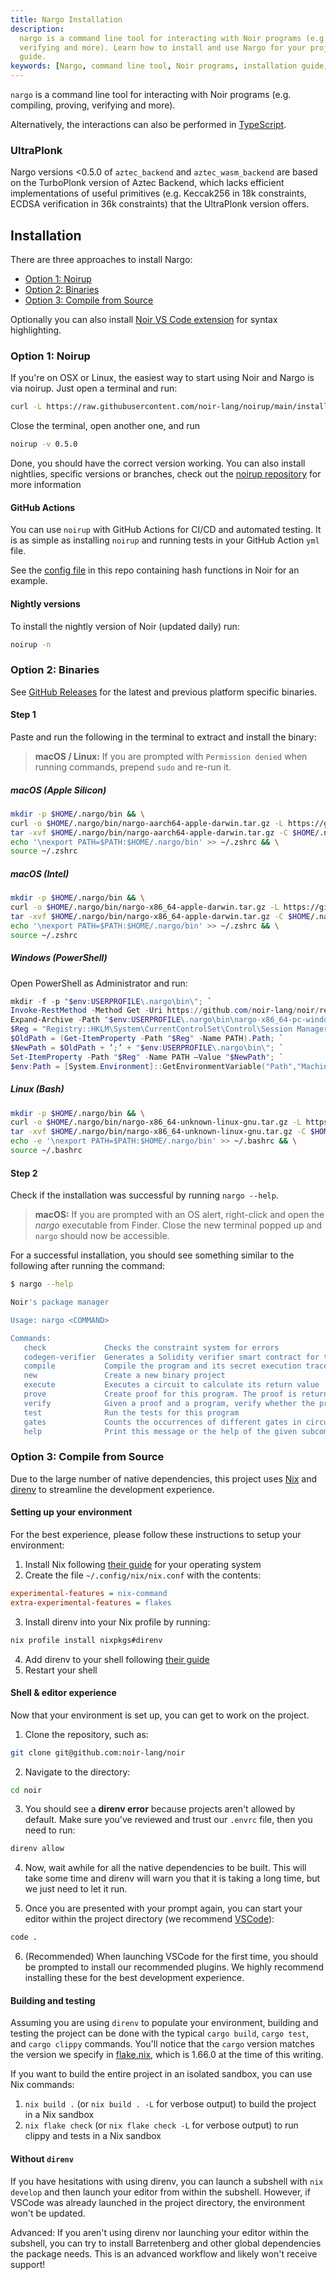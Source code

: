 ```yaml
---
title: Nargo Installation
description:
  nargo is a command line tool for interacting with Noir programs (e.g. compiling, proving,
  verifying and more). Learn how to install and use Nargo for your projects with this comprehensive
  guide.
keywords: [Nargo, command line tool, Noir programs, installation guide, how to use Nargo]
---
```


`nargo` is a command line tool for interacting with Noir programs (e.g. compiling, proving,
verifying and more).

Alternatively, the interactions can also be performed in [TypeScript](../typescript).

### UltraPlonk

Nargo versions <0.5.0 of `aztec_backend` and `aztec_wasm_backend` are based on the TurboPlonk
version of Aztec Backend, which lacks efficient implementations of useful primitives (e.g. Keccak256 in 18k constraints, ECDSA verification in 36k constraints) that the UltraPlonk version offers.

## Installation

There are three approaches to install Nargo:

- [Option 1: Noirup](#option-1-noirup)
- [Option 2: Binaries](#option-2-binaries)
- [Option 3: Compile from Source](#option-3-compile-from-source)

Optionally you can also install [Noir VS Code extension] for syntax highlighting.

### Option 1: Noirup

If you're on OSX or Linux, the easiest way to start using Noir and Nargo is via noirup. Just open a
terminal and run:

```bash
curl -L https://raw.githubusercontent.com/noir-lang/noirup/main/install | bash
```

Close the terminal, open another one, and run

```bash
noirup -v 0.5.0
```

Done, you should have the correct version working. You can also install nightlies, specific versions
or branches, check out the [noirup repository](https://github.com/noir-lang/noirup) for more
information

#### GitHub Actions

You can use `noirup` with GitHub Actions for CI/CD and automated testing. It is as simple as
installing `noirup` and running tests in your GitHub Action `yml` file.

See the
[config file](https://github.com/TomAFrench/noir-hashes/blob/master/.github/workflows/noir.yml) in
this repo containing hash functions in Noir for an example.

#### Nightly versions

To install the nightly version of Noir (updated daily) run:

```bash
noirup -n
```

### Option 2: Binaries

See [GitHub Releases](https://github.com/noir-lang/noir/releases) for the latest and previous
platform specific binaries.

#### Step 1

Paste and run the following in the terminal to extract and install the binary:

> **macOS / Linux:** If you are prompted with `Permission denied` when running commands, prepend
> `sudo` and re-run it.

##### macOS (Apple Silicon)

```bash
mkdir -p $HOME/.nargo/bin && \
curl -o $HOME/.nargo/bin/nargo-aarch64-apple-darwin.tar.gz -L https://github.com/noir-lang/noir/releases/download/v0.4.1/nargo-aarch64-apple-darwin.tar.gz && \
tar -xvf $HOME/.nargo/bin/nargo-aarch64-apple-darwin.tar.gz -C $HOME/.nargo/bin/ && \
echo '\nexport PATH=$PATH:$HOME/.nargo/bin' >> ~/.zshrc && \
source ~/.zshrc
```

##### macOS (Intel)

```bash
mkdir -p $HOME/.nargo/bin && \
curl -o $HOME/.nargo/bin/nargo-x86_64-apple-darwin.tar.gz -L https://github.com/noir-lang/noir/releases/download/v0.4.1/nargo-x86_64-apple-darwin.tar.gz && \
tar -xvf $HOME/.nargo/bin/nargo-x86_64-apple-darwin.tar.gz -C $HOME/.nargo/bin/ && \
echo '\nexport PATH=$PATH:$HOME/.nargo/bin' >> ~/.zshrc && \
source ~/.zshrc
```

##### Windows (PowerShell)

Open PowerShell as Administrator and run:

```powershell
mkdir -f -p "$env:USERPROFILE\.nargo\bin\"; `
Invoke-RestMethod -Method Get -Uri https://github.com/noir-lang/noir/releases/download/v0.4.1/nargo-x86_64-pc-windows-msvc.zip -Outfile "$env:USERPROFILE\.nargo\bin\nargo-x86_64-pc-windows-msvc.zip"; `
Expand-Archive -Path "$env:USERPROFILE\.nargo\bin\nargo-x86_64-pc-windows-msvc.zip" -DestinationPath "$env:USERPROFILE\.nargo\bin\"; `
$Reg = "Registry::HKLM\System\CurrentControlSet\Control\Session Manager\Environment"; `
$OldPath = (Get-ItemProperty -Path "$Reg" -Name PATH).Path; `
$NewPath = $OldPath + ’;’ + "$env:USERPROFILE\.nargo\bin\"; `
Set-ItemProperty -Path "$Reg" -Name PATH –Value "$NewPath"; `
$env:Path = [System.Environment]::GetEnvironmentVariable("Path","Machine") + ";" + [System.Environment]::GetEnvironmentVariable("Path","User")
```

##### Linux (Bash)

```bash
mkdir -p $HOME/.nargo/bin && \
curl -o $HOME/.nargo/bin/nargo-x86_64-unknown-linux-gnu.tar.gz -L https://github.com/noir-lang/noir/releases/download/v0.4.1/nargo-x86_64-unknown-linux-gnu.tar.gz && \
tar -xvf $HOME/.nargo/bin/nargo-x86_64-unknown-linux-gnu.tar.gz -C $HOME/.nargo/bin/ && \
echo -e '\nexport PATH=$PATH:$HOME/.nargo/bin' >> ~/.bashrc && \
source ~/.bashrc
```

#### Step 2

Check if the installation was successful by running `nargo --help`.

> **macOS:** If you are prompted with an OS alert, right-click and open the _nargo_ executable from
> Finder. Close the new terminal popped up and `nargo` should now be accessible.

For a successful installation, you should see something similar to the following after running the
command:

```sh
$ nargo --help

Noir's package manager

Usage: nargo <COMMAND>

Commands:
   check             Checks the constraint system for errors
   codegen-verifier  Generates a Solidity verifier smart contract for the program
   compile           Compile the program and its secret execution trace into ACIR format
   new               Create a new binary project
   execute           Executes a circuit to calculate its return value
   prove             Create proof for this program. The proof is returned as a hex encoded string
   verify            Given a proof and a program, verify whether the proof is valid
   test              Run the tests for this program
   gates             Counts the occurrences of different gates in circuit
   help              Print this message or the help of the given subcommand(s)
```

### Option 3: Compile from Source

Due to the large number of native dependencies, this project uses [Nix](https://nixos.org/) and [direnv](https://direnv.net/) to streamline the development experience.

#### Setting up your environment

For the best experience, please follow these instructions to setup your environment:

1. Install Nix following [their guide](https://nixos.org/download.html) for your operating system
2. Create the file `~/.config/nix/nix.conf` with the contents:

```ini
experimental-features = nix-command
extra-experimental-features = flakes
```

3. Install direnv into your Nix profile by running:

```sh
nix profile install nixpkgs#direnv
```

4. Add direnv to your shell following [their guide](https://direnv.net/docs/hook.html)
5. Restart your shell

#### Shell & editor experience

Now that your environment is set up, you can get to work on the project.

1. Clone the repository, such as:

```sh
git clone git@github.com:noir-lang/noir
```

2. Navigate to the directory:

```sh
cd noir
```

3. You should see a __direnv error__ because projects aren't allowed by default. Make sure you've reviewed and trust our `.envrc` file, then you need to run:

```sh
direnv allow
```

4. Now, wait awhile for all the native dependencies to be built. This will take some time and direnv will warn you that it is taking a long time, but we just need to let it run.

5. Once you are presented with your prompt again, you can start your editor within the project directory (we recommend [VSCode](https://code.visualstudio.com/)):

```sh
code .
```

6. (Recommended) When launching VSCode for the first time, you should be prompted to install our recommended plugins. We highly recommend installing these for the best development experience.

#### Building and testing

Assuming you are using `direnv` to populate your environment, building and testing the project can be done
with the typical `cargo build`, `cargo test`, and `cargo clippy` commands. You'll notice that the `cargo` version matches the version we specify in [flake.nix](https://github.com/noir-lang/noir/blob/master/flake.nix), which is 1.66.0 at the time of this writing.

If you want to build the entire project in an isolated sandbox, you can use Nix commands:

1. `nix build .` (or `nix build . -L` for verbose output) to build the project in a Nix sandbox
2. `nix flake check` (or `nix flake check -L` for verbose output) to run clippy and tests in a Nix sandbox

#### Without `direnv`

If you have hesitations with using direnv, you can launch a subshell with `nix develop` and then launch your editor from within the subshell. However, if VSCode was already launched in the project directory, the environment won't be updated.

Advanced: If you aren't using direnv nor launching your editor within the subshell, you can try to install Barretenberg and other global dependencies the package needs. This is an advanced workflow and likely won't receive support!

[git]: https://git-scm.com/book/en/v2/Getting-Started-Installing-Git
[rust]: https://www.rust-lang.org/tools/install
[noir vs code extension]:
  https://marketplace.visualstudio.com/items?itemName=noir-lang.noir-programming-language-syntax-highlighter
[homebrew]: https://brew.sh/
[cmake]: https://cmake.org/install/
[llvm]: https://llvm.org/docs/GettingStarted.html
[openmp]: https://openmp.llvm.org/
[barretenberg]: https://github.com/AztecProtocol/barretenberg
